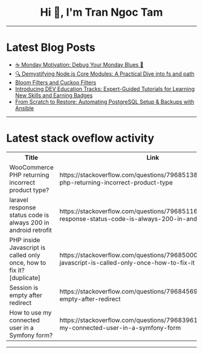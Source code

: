 <h1 align="center">Hi 👋, I'm Tran Ngoc Tam</h1>

---

# Latest Blog Posts 
<!-- BLOG-POST-LIST:START -->
- [☕️ Monday Motivation: Debug Your Monday Blues 🐛](https://dev.to/sroy8091/monday-motivation-debug-your-monday-blues-mfi)
- [🔍 Demystifying Node.js Core Modules: A Practical Dive into fs and path](https://dev.to/ayushssshhh/demystifying-nodejs-core-modules-a-practical-dive-into-fs-and-path-i0l)
- [Bloom Filters and Cuckoo Filters](https://dev.to/vigneshm243/bloom-filters-and-cuckoo-filters-3hgl)
- [Introducing DEV Education Tracks: Expert-Guided Tutorials for Learning New Skills and Earning Badges](https://dev.to/devteam/introducing-dev-education-tracks-expert-guided-tutorials-for-learning-new-skills-and-earning-badges-48oi)
- [From Scratch to Restore: Automating PostgreSQL Setup &amp; Backups with Ansible](https://dev.to/lovestaco/from-scratch-to-restore-automating-postgresql-setup-backups-with-ansible-12h6)
<!-- BLOG-POST-LIST:END -->

---

# Latest stack oveflow activity
<table>
  <tr><th>Title</th><th>Link</th></tr>
  <!-- STACKOVERFLOW:START --><tr><td>WooCommerce PHP returning incorrect product type?</td><td>https://stackoverflow.com/questions/79685138/woocommerce-php-returning-incorrect-product-type</td></tr><tr><td>laravel response status code is always 200 in android retrofit</td><td>https://stackoverflow.com/questions/79685116/laravel-response-status-code-is-always-200-in-android-retrofit</td></tr><tr><td>PHP inside Javascript is called only once, how to fix it? [duplicate]</td><td>https://stackoverflow.com/questions/79685000/php-inside-javascript-is-called-only-once-how-to-fix-it</td></tr><tr><td>Session is empty after redirect</td><td>https://stackoverflow.com/questions/79684569/session-is-empty-after-redirect</td></tr><tr><td>How to use my connected user in a Symfony form?</td><td>https://stackoverflow.com/questions/79683961/how-to-use-my-connected-user-in-a-symfony-form</td></tr><!-- STACKOVERFLOW:END -->
</table>

---


